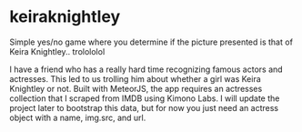 # keiraknightley
Simple yes/no game where you determine if the picture presented is that of Keira Knightley.. trolololol

I have a friend who has a really hard time recognizing famous actors and actresses.  This led to us trolling him about whether a girl was Keira Knightley or not.  Built with MeteorJS, the app requires an actresses collection that I scraped from IMDB using Kimono Labs.  I will update the project later to bootstrap this data, but for now you just need an actress object with a name, img.src, and url.
